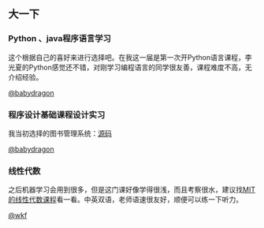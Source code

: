 ## 大一下

### Python 、java程序语言学习

这个根据自己的喜好来进行选择吧。在我这一届是第一次开Python语言课程，李光夏的Python感觉还不错，对刚学习编程语言的同学很友善，课程难度不高，无介绍经验。

[@babydragon](<https://github.com/baolintian>)

### 程序设计基础课程设计实习

我当初选择的图书管理系统：[源码](<https://blog.csdn.net/bbtl_ast/article/details/62439748>)

[@babydragon](<https://github.com/baolintian>)

### 线性代数

之后机器学习会用到很多，但是这门课好像学得很浅，而且考察很水，建议找[MIT的线性代数课程](<https://www.bilibili.com/video/BV1zx411g7gq?from=search&seid=1257909976419465668>)看一看。中英双语，老师语速很友好，顺便可以练一下听力。

[@wkf](<https://github.com/kfwang-jpg>)
